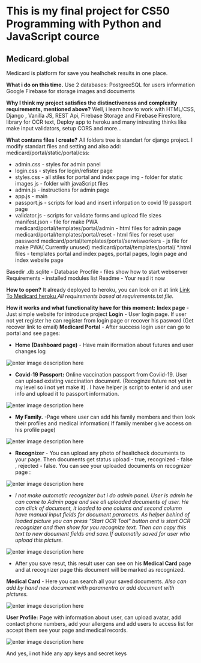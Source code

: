 # This is my final project for CS50 Programming with Python and JavaScript cource

## Medicard.global
Medicard is platform for save you healhchek results in one place.

**What i do on this time.**
Use 2 databases: 
PostgreeSQL for users information
Google Firebase for storage images and documents
  
**Why I think my project satisfies the distinctiveness and complexity requirements, mentioned above?**
Well, i learn how to work with HTML/CSS, Django , Vanilla JS, REST Api, Firebase Storage and Firebase Firestore, library for OCR text, Deploy app to heroku and many intresting thinks like make input validators,  setup CORS and more...  

**What contans files I create?**
All folders tree is standart for django project. I modify standart files and setting and also add:
medicard/portal/static/portal/css:
 - admin.css - styles for admin panel
 - login.css - styles for login/refister page
 - styles.css - all stiles for portal and index page
 img - folder for static images
 js - folder with javaScript files
 - admin.js - instructions for admin page
 - app.js - main 
 - passport.js - scripts for load and insert inforpation to covid 19 passport page
 - validator.js - scripts for validate forms and upload file sizes
 manifest.json - file for make PWA
 medicard/portal/templates/portal/admin - html files for admin page
 medicard/portal/templates/portal/reset - html files for reset user password 
 medicard/portal/templates/portal/serwisworkers - js file for make PWA( Currently unused)
 medicard/portal/templates/portal/ *.html files - templates portal and index pages, portal pages, login page and index website page
 
 Basedir .db.sqlite - Database
 Procfile - files show how to start webserver 
 Requirements - installed modules list
 Readme - Your read it now 

 

**How to open?** It already deployed to heroku, you can look on it at link [Link To Medicard heroku ](https://radiant-depths-71714.herokuapp.com/)
*All requirements based at requirements.txt file.* 

**How it works and what functionality have for this moment:**
**Index page** - Just simple website for introduce project
**Login** - User login page. If user not yet register he can register from login page or recover his pasword (Get recover link to email)
**Medicard Portal** - After success login user can go to portal and see pages:

 - **Home (Dashboard page)** - Have main iformation about futures and user changes log
 
 
 ![enter image description here](https://i.ibb.co/9WVvZqQ/dash.jpg)
 - **Covid-19 Passport:** Online vaccination passport from Coviid-19. User can upload existing vaccination document. (Recoginze future not yet in my level so i not yet make it) . I have helper js script to enter id  and user info and upload it to passport information.


 ![enter image description here](https://i.ibb.co/P95FQK6/cvid.jpg)
 - **My Family.** -Page where user can add his family members and then look their profiles and medical information( If family member give access on his profile page)
 
 
 ![enter image description here](https://i.ibb.co/58RrGyc/family.jpg)
 - **Recognizer** - You can upload any photo of healtcheck documents to your page. Then documents get status upload - true, recognized - false , rejected - false. You can see your uploaded documents on recognizer page :


![enter image description here](https://i.ibb.co/41FQ3Ms/reco.jpg)
- *I not make automatic recognizer but i do admin panel. User is admin  he can come to Admin page and see all uploaded documents of user. He can click of document, it loaded to one colums and second column have manual input fields for document parametrs. As helper behind of loaded picture you can press "Start OCR Tool" button and is start OCR  recognizer and then show for you recognize text. Then can copy this text to new document fields and save.If automatily saved for user who upload this picture.* 
	 
	 
![enter image description here](https://i.ibb.co/0jw93st/admin.jpg%22%20alt=%22admin%22%20border=%220%22%3E%3C/a%3E)
	 
- After you save resut, this result user can see on his **Medical Card** page and at recognizer page this document will be marked as recognized.

**Medical Card** - Here you can search all your saved documents. 
*Also can add by hand new document with paramentra or add document with pictures.*


![enter image description here](https://i.ibb.co/HPXXDPg/medicard.jpg)

**User Profile:** Page with information about user, can upload avatar, add contact phone numbers, add your allergens and add users to access list for accept them see your page and medical records. 



![enter image description here](https://i.ibb.co/9htJ9R8/profile.jpg)


And yes, i not hide any apy keys and secret keys